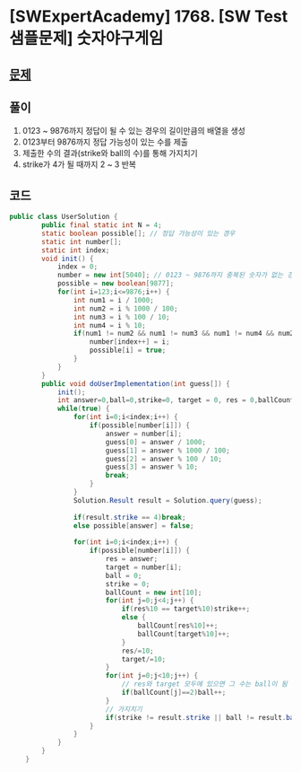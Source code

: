 # [SWExpertAcademy] 1768. [SW Test 샘플문제] 숫자야구게임
## [문제](https://swexpertacademy.com/main/code/problem/problemDetail.do?contestProbId=AV4su3xKXFUDFAUf&categoryId=AV4su3xKXFUDFAUf&categoryType=CODE&problemTitle=%EC%88%AB%EC%9E%90%EC%95%BC%EA%B5%AC&orderBy=FIRST_REG_DATETIME&selectCodeLang=ALL&select-1=&pageSize=10&pageIndex=1)  
## 풀이  
1. 0123 ~ 9876까지 정답이 될 수 있는 경우의 길이만큼의 배열을 생성  
2. 0123부터 9876까지 정답 가능성이 있는 수를 제출  
3. 제출한 수의 결과(strike와 ball의 수)를 통해 가지치기  
4. strike가 4가 될 때까지 2 ~ 3 반복


## 코드
```java
public class UserSolution {
	    public final static int N = 4;
	    static boolean possible[]; // 정답 가능성이 있는 경우
	    static int number[]; 
	    static int index;
	    void init() {
	    	index = 0;
	    	number = new int[5040]; // 0123 ~ 9876까지 중복된 숫자가 없는 경우(5040)로 초기화
	    	possible = new boolean[9877];
	    	for(int i=123;i<=9876;i++) {
	    		int num1 = i / 1000;
	    		int num2 = i % 1000 / 100;
	    		int num3 = i % 100 / 10;
	    		int num4 = i % 10;
	    		if(num1 != num2 && num1 != num3 && num1 != num4 && num2 != num3 && num2 != num4 && num3 != num4) {
	    			number[index++] = i;
	    			possible[i] = true;
	    		}
	    	}
	    }
	    public void doUserImplementation(int guess[]) {
	    	init();
	    	int answer=0,ball=0,strike=0, target = 0, res = 0,ballCount[];
	    	while(true) {
		    	for(int i=0;i<index;i++) {
		    		if(possible[number[i]]) {
		    			answer = number[i];
		    	 		guess[0] = answer / 1000;
			    		guess[1] = answer % 1000 / 100;
			    		guess[2] = answer % 100 / 10;
			    		guess[3] = answer % 10;
			    		break;
		    		}
		    	}
		    	Solution.Result result = Solution.query(guess);
		    	
		    	if(result.strike == 4)break;
		    	else possible[answer] = false;
		 
		    	for(int i=0;i<index;i++) {
		    		if(possible[number[i]]) {
		    			res = answer;
		    			target = number[i];
		    			ball = 0;
		    			strike = 0;
		    			ballCount = new int[10];
		    			for(int j=0;j<4;j++) {
		    				if(res%10 == target%10)strike++;
		    				else {
		    					ballCount[res%10]++;
		    					ballCount[target%10]++;
		    				}
		    				res/=10;
		    				target/=10;
		    			}
		    			for(int j=0;j<10;j++) {
							// res와 target 모두에 있으면 그 수는 ball이 됨
		    				if(ballCount[j]==2)ball++;
		    			}
						// 가지치기
		    			if(strike != result.strike || ball != result.ball) possible[number[i]] = false;
		    		}
		    	}
	    	}
	    }
	}
```